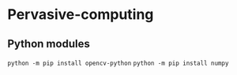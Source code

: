 # Pervasive-computing

## Python modules

`python -m pip install opencv-python`
`python -m pip install numpy`

